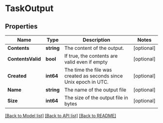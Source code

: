 # TaskOutput

## Properties

Name | Type | Description | Notes
------------ | ------------- | ------------- | -------------
**Contents** | **string** | The content of the output. | [optional] 
**ContentsValid** | **bool** | If true, the contents are valid even if empty | [optional] 
**Created** | **int64** | The time the file was created as seconds since Unix epoch in UTC. | [optional] 
**Name** | **string** | The name of the output file | [optional] 
**Size** | **int64** | The size of the output file in bytes | [optional] 

[[Back to Model list]](../README.md#documentation-for-models) [[Back to API list]](../README.md#documentation-for-api-endpoints) [[Back to README]](../README.md)


